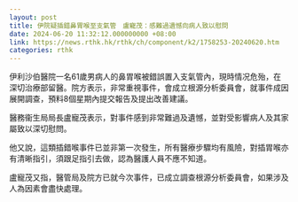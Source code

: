 ```yaml
---
layout: post
title: 伊院疑插錯鼻胃喉至支氣管　盧寵茂：感難過遺憾向病人致以慰問
date: 2024-06-20 11:32:12.000000000 +08:00
link: https://news.rthk.hk/rthk/ch/component/k2/1758253-20240620.htm
categories: rthk
---
```


伊利沙伯醫院一名61歲男病人的鼻胃喉被錯誤置入支氣管內，現時情况危殆，在深切治療部留醫。院方表示，非常重視事件，會成立根源分析委員會，就事件成因展開調查，預料8個星期內提交報告及提出改善建議。

醫務衞生局局長盧寵茂表示，對事件感到非常難過及遺憾，並對受影響病人及其家屬致以深切慰問。

他又說，這類插錯喉事件已並非第一次發生，所有醫療步驟均有風險，對插胃喉亦有清晰指引，須跟足指引去做，認為醫護人員不應不知道。

盧寵茂又指，醫管局及院方已就今次事件，已成立調查根源分析委員會，如果涉及人為因素會盡快處理。
